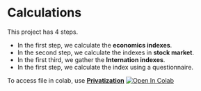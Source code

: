 # Calculations

This project has 4 steps.

- In the first step, we calculate the **economics indexes**.
- In the second step, we calculate the indexes in **stock market**.
- In the first third, we gather the **Internation indexes**.
- In the first step, we calculate the index using a questionnaire.

To access file in colab, use [**Privatization**](https://github.com/saeed-saffari/privatization-SPRI-2022/blob/main/codes/Privatization_01.ipynb)  [![Open In Colab](https://colab.research.google.com/assets/colab-badge.svg)](https://colab.research.google.com/github/saeed-saffari/privatization-SPRI-2022/blob/main/codes/Privatization_01.ipynb)
